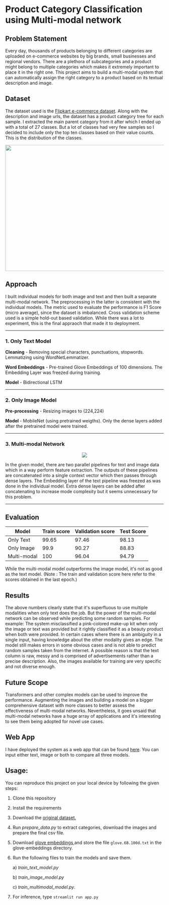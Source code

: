 # Product Category Classification using Multi-modal network
## Problem Statement
Every day, thousands of products belonging to different categories are uploaded on e-commerce websites by big brands, small businesses and regional vendors. There are a plethora of subcategories and a product might belong to multiple categories which makes it extremely important to place it in the right one. This project aims to build a multi-modal system that can automatically assign the right category to a product based on its textual description and image.
## Dataset
The dataset used is the <a href='https://www.kaggle.com/datasets/PromptCloudHQ/flipkart-products'> Flipkart e-commerce dataset</a>. Along with the description and image urls, the dataset has a product category tree for each sample. I extracted the main parent category from it after which I ended up with a total of 27 classes. But a lot of classes had very few samples so I decided to include only the top ten classes based on their value counts. This is the distribution of the classes.

<img src = "https://user-images.githubusercontent.com/61198990/161319455-7047a4ef-2062-4d43-a797-b7a135888830.png" height = "400" width = "625">

## Approach
I built individual models for both image and text and then built a separate multi-modal network. The preprocessing in the latter is consistent with the individual models. The metric used to evaluate the performance is F1 Score (micro average), since the dataset is imbalanced. Cross validation scheme used is a simple hold-out based validation. While there was a lot to experiment, this is the final appraoch that made it to deployment.

<hr>

### 1. Only Text Model
<b>Cleaning</b> - Removing special characters, punctuations, stopwords. Lemmatizing using WordNetLemmatizer.

<b>Word Embeddings</b> - Pre-trained Glove Embeddings of 100 dimensions. The Embedding Layer was freezed during training.

<b>Model</b> - Bidirectional LSTM
<hr>

### 2. Only Image Model
<b> Pre-processing</b> - Resizing images to (224,224)

<b> Model </b> - MobileNet (using pretrained weigths). Only the dense layers added after the pretrained model were trained.
<hr>

### 3. Multi-modal Network
  
<p align="center">
<img src = "https://user-images.githubusercontent.com/61198990/160461817-324d9120-490a-4b97-b038-380e8dda0c74.jpg">
</p>

In the given model, there are two parallel pipelines for text and image data which in a way perform feature extraction. The outputs of these pipelines are concatenated into a single context vector which then passes through dense layers. The Embedding layer of the text pipeline was freezed as was done in the individual model. Extra dense layers can be added after concatenating to increase mode complexity but it seems unnecessary for this problem.
<hr>

## Evaluation
| Model | Train score | Validation score | Test Score |
| --- | --- | --- | --- |
| Only Text | 99.65 | 97.46 | 98.13 |
| Only Image | 99.9 | 90.27 | 88.83 |
| Multi-modal | 100 | 96.04 | 94.79 |

While the multi-modal model outperforms the image model, it's not as good as the text model. (Note : The train and validation score here refer to the scores obtained in the last epoch.) 

## Results
The above numbers clearly state that it's superfluous to use multiple modalities when only text does the job. But the power of the multi-modal network can be observed while predicting some random samples. For example: The system misclassified a pink-colored make-up kit when only the image or text was provided but it rightly classified it as a beauty product when both were provided. In certain cases where there is an ambiguity in a single input, having knowledge about the other modality gives an edge. The model still makes errors in some obvious cases and is not able to predict random samples taken from the internet. A possible reason is that the text column is raw, messy and is comprised of advertisements rather than a precise description. Also, the images available for training are very specific and not diverse enough.

## Future Scope 
Transformers and other complex models can be used to improve the performance. Augmenting the images and building a model on a bigger comprehensive dataset with more classes to better assess the effectiveness of multi-modal networks. Nevertheless, it goes unsaid that multi-modal networks have a huge array of applications and it's interesting to see them being adopted for novel use cases.

## Web App
I have deployed the system as a web app that can be found <a href = "https://huggingface.co/spaces/param-mehta/Flipkart-project">here</a>. You can input either text, image or both to compare all three models.

## Usage:
You can reproduce this project on your local device by following the given steps:
1. Clone this repository
2. Install the requirements
3. Download the <a href="https://www.kaggle.com/datasets/PromptCloudHQ/flipkart-products">original dataset.</a>
4. Run <i>prepare_data.py</i> to extract categories, download the images and prepare the final csv file.
5. Download <a href = 'https://nlp.stanford.edu/data/glove.6B.zip'> glove embeddings </a> and store the file `glove.6B.100d.txt` in the glove-embeddings directory.
6. Run the following files to train the models and save them. 

    a) <i>train_text_model.py</i>
    
    b) <i>train_image_model.py</i> 
    
    c) <i>train_multimodal_model.py</i>.
7. For inference, type `streamlit run app.py`


